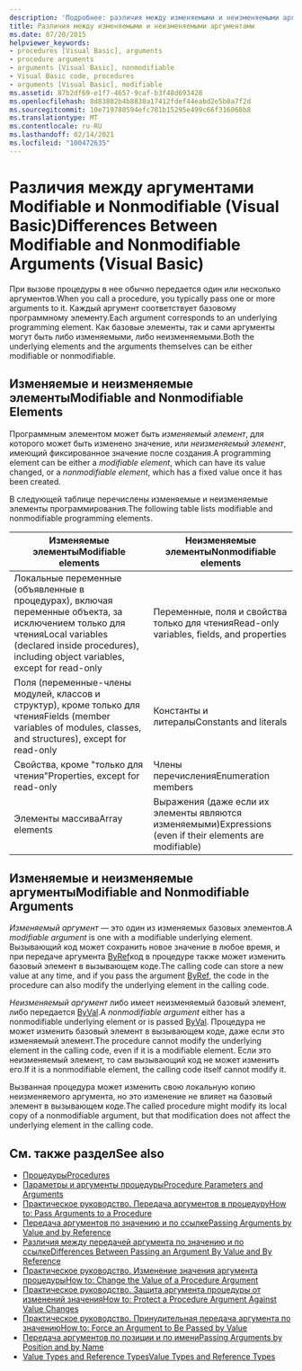 ```yaml
---
description: 'Подробнее: различия между изменяемыми и неизменяемыми аргументами (Visual Basic)'
title: Различия между изменяемыми и неизменяемыми аргументами
ms.date: 07/20/2015
helpviewer_keywords:
- procedures [Visual Basic], arguments
- procedure arguments
- arguments [Visual Basic], nonmodifiable
- Visual Basic code, procedures
- arguments [Visual Basic], modifiable
ms.assetid: 87b2df69-e1f7-4657-9caf-b3f48d693428
ms.openlocfilehash: 8d83802b4b8830a17412fdef44eabd2e5b8a7f2d
ms.sourcegitcommit: 10e719780594efc781b15295e499c66f316068b8
ms.translationtype: MT
ms.contentlocale: ru-RU
ms.lasthandoff: 02/14/2021
ms.locfileid: "100472635"
---
```

# <a name="differences-between-modifiable-and-nonmodifiable-arguments-visual-basic"></a><span data-ttu-id="d873d-103">Различия между аргументами Modifiable и Nonmodifiable (Visual Basic)</span><span class="sxs-lookup"><span data-stu-id="d873d-103">Differences Between Modifiable and Nonmodifiable Arguments (Visual Basic)</span></span>

<span data-ttu-id="d873d-104">При вызове процедуры в нее обычно передается один или несколько аргументов.</span><span class="sxs-lookup"><span data-stu-id="d873d-104">When you call a procedure, you typically pass one or more arguments to it.</span></span> <span data-ttu-id="d873d-105">Каждый аргумент соответствует базовому программному элементу.</span><span class="sxs-lookup"><span data-stu-id="d873d-105">Each argument corresponds to an underlying programming element.</span></span> <span data-ttu-id="d873d-106">Как базовые элементы, так и сами аргументы могут быть либо изменяемыми, либо неизменяемыми.</span><span class="sxs-lookup"><span data-stu-id="d873d-106">Both the underlying elements and the arguments themselves can be either modifiable or nonmodifiable.</span></span>  
  
## <a name="modifiable-and-nonmodifiable-elements"></a><span data-ttu-id="d873d-107">Изменяемые и неизменяемые элементы</span><span class="sxs-lookup"><span data-stu-id="d873d-107">Modifiable and Nonmodifiable Elements</span></span>  

 <span data-ttu-id="d873d-108">Программным элементом может быть *изменяемый элемент*, для которого может быть изменено значение, или *неизменяемый элемент*, имеющий фиксированное значение после создания.</span><span class="sxs-lookup"><span data-stu-id="d873d-108">A programming element can be either a *modifiable element*, which can have its value changed, or a *nonmodifiable element*, which has a fixed value once it has been created.</span></span>  
  
 <span data-ttu-id="d873d-109">В следующей таблице перечислены изменяемые и неизменяемые элементы программирования.</span><span class="sxs-lookup"><span data-stu-id="d873d-109">The following table lists modifiable and nonmodifiable programming elements.</span></span>  
  
|<span data-ttu-id="d873d-110">Изменяемые элементы</span><span class="sxs-lookup"><span data-stu-id="d873d-110">Modifiable elements</span></span>|<span data-ttu-id="d873d-111">Неизменяемые элементы</span><span class="sxs-lookup"><span data-stu-id="d873d-111">Nonmodifiable elements</span></span>|  
|-------------------------|----------------------------|  
|<span data-ttu-id="d873d-112">Локальные переменные (объявленные в процедурах), включая переменные объекта, за исключением только для чтения</span><span class="sxs-lookup"><span data-stu-id="d873d-112">Local variables (declared inside procedures), including object variables, except for read-only</span></span>|<span data-ttu-id="d873d-113">Переменные, поля и свойства только для чтения</span><span class="sxs-lookup"><span data-stu-id="d873d-113">Read-only variables, fields, and properties</span></span>|  
|<span data-ttu-id="d873d-114">Поля (переменные-члены модулей, классов и структур), кроме только для чтения</span><span class="sxs-lookup"><span data-stu-id="d873d-114">Fields (member variables of modules, classes, and structures), except for read-only</span></span>|<span data-ttu-id="d873d-115">Константы и литералы</span><span class="sxs-lookup"><span data-stu-id="d873d-115">Constants and literals</span></span>|  
|<span data-ttu-id="d873d-116">Свойства, кроме "только для чтения"</span><span class="sxs-lookup"><span data-stu-id="d873d-116">Properties, except for read-only</span></span>|<span data-ttu-id="d873d-117">Члены перечисления</span><span class="sxs-lookup"><span data-stu-id="d873d-117">Enumeration members</span></span>|  
|<span data-ttu-id="d873d-118">Элементы массива</span><span class="sxs-lookup"><span data-stu-id="d873d-118">Array elements</span></span>|<span data-ttu-id="d873d-119">Выражения (даже если их элементы являются изменяемыми)</span><span class="sxs-lookup"><span data-stu-id="d873d-119">Expressions (even if their elements are modifiable)</span></span>|  
  
## <a name="modifiable-and-nonmodifiable-arguments"></a><span data-ttu-id="d873d-120">Изменяемые и неизменяемые аргументы</span><span class="sxs-lookup"><span data-stu-id="d873d-120">Modifiable and Nonmodifiable Arguments</span></span>  

 <span data-ttu-id="d873d-121">*Изменяемый аргумент* — это один из изменяемых базовых элементов.</span><span class="sxs-lookup"><span data-stu-id="d873d-121">A *modifiable argument* is one with a modifiable underlying element.</span></span> <span data-ttu-id="d873d-122">Вызывающий код может сохранить новое значение в любое время, и при передаче аргумента [ByRef](../../../language-reference/modifiers/byref.md)код в процедуре также может изменить базовый элемент в вызывающем коде.</span><span class="sxs-lookup"><span data-stu-id="d873d-122">The calling code can store a new value at any time, and if you pass the argument [ByRef](../../../language-reference/modifiers/byref.md), the code in the procedure can also modify the underlying element in the calling code.</span></span>  
  
 <span data-ttu-id="d873d-123">*Неизменяемый аргумент* либо имеет неизменяемый базовый элемент, либо передается [ByVal](../../../language-reference/modifiers/byval.md).</span><span class="sxs-lookup"><span data-stu-id="d873d-123">A *nonmodifiable argument* either has a nonmodifiable underlying element or is passed [ByVal](../../../language-reference/modifiers/byval.md).</span></span> <span data-ttu-id="d873d-124">Процедура не может изменить базовый элемент в вызывающем коде, даже если это изменяемый элемент.</span><span class="sxs-lookup"><span data-stu-id="d873d-124">The procedure cannot modify the underlying element in the calling code, even if it is a modifiable element.</span></span> <span data-ttu-id="d873d-125">Если это неизменяемый элемент, то сам вызывающий код не может изменить его.</span><span class="sxs-lookup"><span data-stu-id="d873d-125">If it is a nonmodifiable element, the calling code itself cannot modify it.</span></span>  
  
 <span data-ttu-id="d873d-126">Вызванная процедура может изменить свою локальную копию неизменяемого аргумента, но это изменение не влияет на базовый элемент в вызывающем коде.</span><span class="sxs-lookup"><span data-stu-id="d873d-126">The called procedure might modify its local copy of a nonmodifiable argument, but that modification does not affect the underlying element in the calling code.</span></span>  
  
## <a name="see-also"></a><span data-ttu-id="d873d-127">См. также раздел</span><span class="sxs-lookup"><span data-stu-id="d873d-127">See also</span></span>

- [<span data-ttu-id="d873d-128">Процедуры</span><span class="sxs-lookup"><span data-stu-id="d873d-128">Procedures</span></span>](./index.md)
- [<span data-ttu-id="d873d-129">Параметры и аргументы процедуры</span><span class="sxs-lookup"><span data-stu-id="d873d-129">Procedure Parameters and Arguments</span></span>](./procedure-parameters-and-arguments.md)
- [<span data-ttu-id="d873d-130">Практическое руководство. Передача аргументов в процедуру</span><span class="sxs-lookup"><span data-stu-id="d873d-130">How to: Pass Arguments to a Procedure</span></span>](./how-to-pass-arguments-to-a-procedure.md)
- [<span data-ttu-id="d873d-131">Передача аргументов по значению и по ссылке</span><span class="sxs-lookup"><span data-stu-id="d873d-131">Passing Arguments by Value and by Reference</span></span>](./passing-arguments-by-value-and-by-reference.md)
- [<span data-ttu-id="d873d-132">Различия между передачей аргумента по значению и по ссылке</span><span class="sxs-lookup"><span data-stu-id="d873d-132">Differences Between Passing an Argument By Value and By Reference</span></span>](./differences-between-passing-an-argument-by-value-and-by-reference.md)
- [<span data-ttu-id="d873d-133">Практическое руководство. Изменение значения аргумента процедуры</span><span class="sxs-lookup"><span data-stu-id="d873d-133">How to: Change the Value of a Procedure Argument</span></span>](./how-to-change-the-value-of-a-procedure-argument.md)
- [<span data-ttu-id="d873d-134">Практическое руководство. Защита аргумента процедуры от изменений значения</span><span class="sxs-lookup"><span data-stu-id="d873d-134">How to: Protect a Procedure Argument Against Value Changes</span></span>](./how-to-protect-a-procedure-argument-against-value-changes.md)
- [<span data-ttu-id="d873d-135">Практическое руководство. Принудительная передача аргумента по значению</span><span class="sxs-lookup"><span data-stu-id="d873d-135">How to: Force an Argument to Be Passed by Value</span></span>](./how-to-force-an-argument-to-be-passed-by-value.md)
- [<span data-ttu-id="d873d-136">Передача аргументов по позиции и по имени</span><span class="sxs-lookup"><span data-stu-id="d873d-136">Passing Arguments by Position and by Name</span></span>](./passing-arguments-by-position-and-by-name.md)
- [<span data-ttu-id="d873d-137">Value Types and Reference Types</span><span class="sxs-lookup"><span data-stu-id="d873d-137">Value Types and Reference Types</span></span>](../data-types/value-types-and-reference-types.md)
